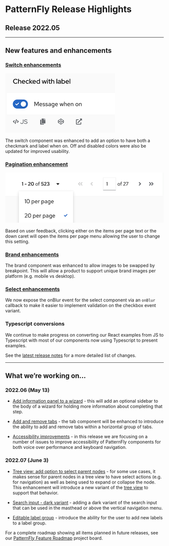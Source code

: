 # PatternFly Release Highlights
## Release 2022.05
----------------------------------------------------------
## New features and enhancements

### [Switch enhancements](https://www.patternfly.org/v4/components/switch)

![new switch variant](./img/switch.png)

The switch component was enhanced to add an option to have both a checkmark and label when on. Off and disabled colors were also be updated for improved usability.

### [Pagination enhancement](https://www.patternfly.org/v4/components/pagination)

![pagination control with items per page open](./img/pagination-menu-open.png)

Based on user feedback, clicking either on the items per page text or the down caret will open the items per page menu allowing the user to change this setting.

### [Brand enhancements](https://www.patternfly.org/v4/components/brand)
The brand component was enhanced to allow images to be swapped by breakpoint. This will allow a product to support unique brand images per platform (e.g. mobile vs desktop).

### [Select enhancements](https://www.patternfly.org/v4/components/select#select)
We now expose the onBlur event for the select component via an `onBlur` callback to make it easier to implement validation on the checkbox event variant.

### Typescript conversions
We continue to make progress on converting our React examples from JS to Typescript with most of our components now using Typescript to present examples.

See the [latest release notes](https://www.patternfly.org/v4/developer-resources/release-notes) for a more detailed list of changes.

-----------------------------------------------------------------------------

## What we’re working on...

### 2022.06 (May 13)

* [Add information panel to a wizard](https://github.com/patternfly/patternfly-react/issues/7258) - this will add an optional sidebar to the body of a wizard for holding more information about completing that step.

* [Add and remove tabs](https://github.com/patternfly/patternfly-react/issues/7199) - the tab component will be enhanced to introduce the ability to add and remove tabs within a horizontal group of tabs.

* [Accessibility improvements](https://github.com/patternfly/patternfly-react/issues?q=is%3Aopen+is%3Aissue+label%3Aaccessibility+milestone%3A2022.06) - in this release we are focusing on a number of issues to improve accessibility of PatternFly components for both voice over performance and keyboard navigation.

### 2022.07 (June 3)

* [Tree view: add option to select parent nodes](https://github.com/patternfly/patternfly/issues/4724) - for some use cases, it makes sense for parent nodes in a tree view to have select actions (e.g. for navigation) as well as being used to expand or collapse the node. This enhancement will introduce a new variant of the [tree view](https://www.patternfly.org/v4/components/tree-view) to support that behavior.

* [Search input - dark variant](https://github.com/patternfly/patternfly/issues/4705) - adding a dark variant of the search input that can be used in the masthead or above the vertical navigation menu.

* [Editable label group](https://github.com/patternfly/patternfly/issues/4756) - introduce the ability for the user to add new labels to a label group.

For a complete roadmap showing all items planned in future releases, see our [PatternFly Feature Roadmap](https://github.com/orgs/patternfly/projects/4?fullscreen=true) project board.

